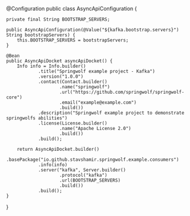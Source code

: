 @Configuration
public class AsyncApiConfiguration {

    private final String BOOTSTRAP_SERVERS;

    public AsyncApiConfiguration(@Value("${kafka.bootstrap.servers}") String bootstrapServers) {
        this.BOOTSTRAP_SERVERS = bootstrapServers;
    }

    @Bean
    public AsyncApiDocket asyncApiDocket() {
        Info info = Info.builder()
                .title("Springwolf example project - Kafka")
                .version("1.0.0")
                .contact(Contact.builder()
                        .name("springwolf")
                        .url("https://github.com/springwolf/springwolf-core")
                        .email("example@example.com")
                        .build())
                .description("Springwolf example project to demonstrate springwolfs abilities")
                .license(License.builder()
                        .name("Apache License 2.0")
                        .build())
                .build();

        return AsyncApiDocket.builder()
                .basePackage("io.github.stavshamir.springwolf.example.consumers")
                .info(info)
                .server("kafka", Server.builder()
                        .protocol("kafka")
                        .url(BOOTSTRAP_SERVERS)
                        .build())
                .build();
    }
}
